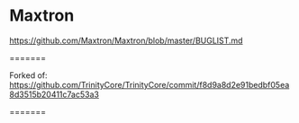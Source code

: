 Maxtron
=======

https://github.com/Maxtron/Maxtron/blob/master/BUGLIST.md

=======

Forked of: https://github.com/TrinityCore/TrinityCore/commit/f8d9a8d2e91bedbf05ea8d3515b20411c7ac53a3

=======
